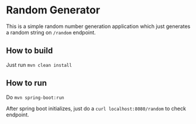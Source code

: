 # Random Generator

This is a simple random number generation application which just generates a random string on `/random` endpoint.

## How to build
Just run `mvn clean install`

## How to run
Do `mvn spring-boot:run`

After spring boot initializes, just do a `curl localhost:8080/random` to check endpoint.
